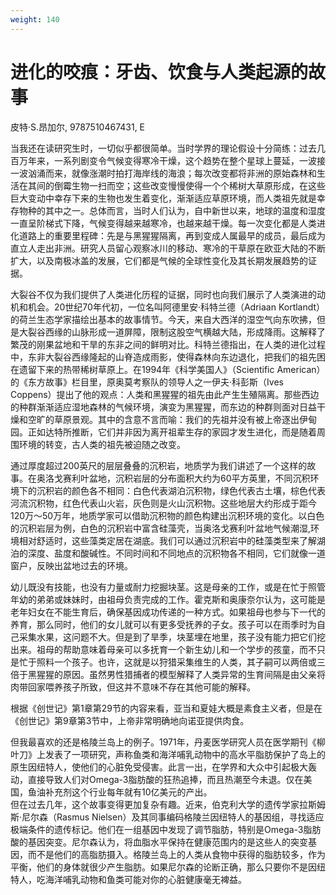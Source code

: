 ```yaml
---
weight: 140
---
```

# 进化的咬痕：牙齿、饮食与人类起源的故事

皮特·S.昂加尔, 9787510467431, E

当我还在读研究生时，一切似乎都很简单。当时学界的理论假设十分简练：过去几百万年来，一系列剧变令气候变得寒冷干燥，这个趋势在整个星球上蔓延，一波接一波汹涌而来，就像涨潮时拍打海岸线的海浪；每次改变都将非洲的原始森林和生活在其间的倒霉生物一扫而空；这些改变慢慢使得一个个稀树大草原形成，在这些巨大变动中幸存下来的生物也发生着变化，渐渐适应草原环境，而人类祖先就是幸存物种的其中之一。总体而言，当时人们认为，自中新世以来，地球的温度和湿度一直呈阶梯式下降，气候变得越来越寒冷，也越来越干燥。每一次变化都是人类进化道路上的重要里程碑：先是与黑猩猩隔离，再到变成人属最早的成员，最后成为直立人走出非洲。研究人员留心观察冰川的移动、寒冷的干草原在欧亚大陆的不断扩大，以及南极冰盖的发展，它们都是气候的全球性变化及其长期发展趋势的证据。

大裂谷不仅为我们提供了人类进化历程的证据，同时也向我们展示了人类演进的动机和机会。20世纪70年代初，一位名叫阿德里安·科特兰德（Adriaan Kortlandt）的荷兰生态学家描绘出基本的故事情节。今天，来自大西洋的湿空气向东吹拂，但是大裂谷西缘的山脉形成一道屏障，限制这股空气横越大陆，形成降雨。这解释了繁茂的刚果盆地和干旱的东非之间的鲜明对比。科特兰德指出，在人类的进化过程中，东非大裂谷西缘隆起的山脊造成雨影，使得森林向东边退化，把我们的祖先困在遗留下来的热带稀树草原上。在1994年《科学美国人》（Scientific American）的《东方故事》栏目里，原奥莫考察队的领导人之一伊夫·科彭斯（Ives Coppens）提出了他的观点：人类和黑猩猩的祖先由此产生生殖隔离。那些西边的种群渐渐适应湿地森林的气候环境，演变为黑猩猩，而东边的种群则面对日益干燥和空旷的草原景观。其中的含意不言而喻：我们的先祖并没有被上帝逐出伊甸园。正如达特所推断，它们并非因为离开祖辈生存的家园才发生进化，而是随着周围环境的转变，古人类的祖先被迫随之改变。

通过厚度超过200英尺的层层叠叠的沉积岩，地质学为我们讲述了一个这样的故事。在奥洛戈赛利叶盆地，沉积岩层的分布面积大约为60平方英里，不同沉积环境下的沉积岩的颜色各不相同：白色代表湖泊沉积物，绿色代表古土壤，棕色代表河流沉积物，红色代表山火岩，灰色则是火山沉积物。这些地层大约形成于距今120万〜50万年，地质学家可以借助沉积物的颜色构建出沉积环境的变化。以白色的沉积岩层为例，白色的沉积岩中富含硅藻壳，当奥洛戈赛利叶盆地气候潮湿,环境相对舒适时，这些藻类定居在湖底。我们可以通过沉积岩中的硅藻类型来了解湖泊的深度、盐度和酸碱性。不同时间和不同地点的沉积物各不相同，它们就像一道窗户，反映出盆地过去的环境。

幼儿既没有技能，也没有力量或耐力挖掘块茎。这是母亲的工作，或是在忙于照管年幼的弟弟或妹妹时，由祖母负责完成的工作。霍克斯和奥康奈尔认为，这可能是老年妇女在不能生育后，确保基因成功传递的一种方式。如果祖母也参与下一代的养育，那么同时，他们的女儿就可以有更多受抚养的子女。孩子可以在雨季时为自己采集水果，这问题不大。但是到了旱季，块茎埋在地里，孩子没有能力把它们挖出来。祖母的帮助意味着母亲可以多抚育一个新生幼儿和一个学步的孩童，而不只是忙于照料一个孩子。也许，这就是以狩猎采集维生的人类，其子嗣可以两倍或三倍于黑猩猩的原因。虽然男性猎捕者的模型解释了人类异常的生育间隔是由父亲将肉带回家喂养孩子所致，但这并不意味不存在其他可能的解释。

根据《创世记》第1章第29节的内容来看，亚当和夏娃大概是素食主义者，但是在《创世记》第9章第3节中，上帝非常明确地向诺亚提供肉食。

但我最喜欢的还是格陵兰岛上的例子。1971年，丹麦医学研究人员在医学期刊《柳叶刀》上发表了一项研究，声称鱼类和海洋哺乳动物中的高水平脂肪保护了岛上的原生因纽特人，使他们的心脏免受侵害。此言一出，在学界和大众中引起极大轰动，直接导致人们对Omega-3脂肪酸的狂热追捧，而且热潮至今未退。仅在美国，鱼油补充剂这个行业每年就有10亿美元的产出。  
但在过去几年，这个故事变得更加复杂有趣。近来，伯克利大学的遗传学家拉斯姆斯·尼尔森（Rasmus Nielsen）及其同事编码格陵兰因纽特人的基因组，寻找适应极端条件的遗传标记。他们在一组基因中发现了调节脂肪，特别是Omega-3脂肪酸的基因突变。尼尔森认为，将血脂水平保持在健康范围内的是这些人的突变基因，而不是他们的高脂肪摄入。格陵兰岛上的人类从食物中获得的脂肪较多，作为平衡，他们的身体就很少产生脂肪。如果尼尔森的论断正确，那么只要你不是因纽特人，吃海洋哺乳动物和鱼类可能对你的心脏健康毫无裨益。